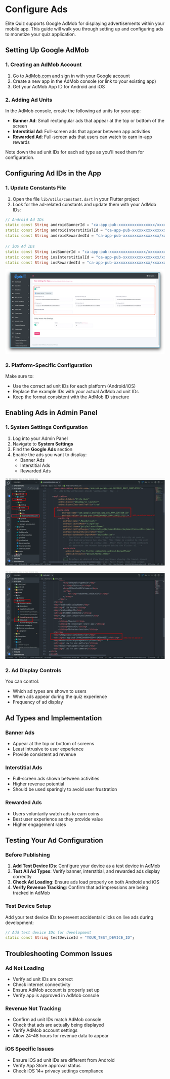 # Configure Ads

Elite Quiz supports Google AdMob for displaying advertisements within your mobile app. This guide will walk you through setting up and configuring ads to monetize your quiz application.

## Setting Up Google AdMob

### 1. Creating an AdMob Account

1. Go to [AdMob.com](https://admob.google.com/) and sign in with your Google account
2. Create a new app in the AdMob console (or link to your existing app)
3. Get your AdMob App ID for Android and iOS

### 2. Adding Ad Units

In the AdMob console, create the following ad units for your app:

- **Banner Ad**: Small rectangular ads that appear at the top or bottom of the screen
- **Interstitial Ad**: Full-screen ads that appear between app activities
- **Rewarded Ad**: Full-screen ads that users can watch to earn in-app rewards

Note down the ad unit IDs for each ad type as you'll need them for configuration.

## Configuring Ad IDs in the App

### 1. Update Constants File

1. Open the file `lib/utils/constant.dart` in your Flutter project
2. Look for the ad-related constants and update them with your AdMob IDs:

```dart
// Android Ad IDs
static const String androidBannerId = "ca-app-pub-xxxxxxxxxxxxxxxx/xxxxxxxxxx";
static const String androidInterstitialId = "ca-app-pub-xxxxxxxxxxxxxxxx/xxxxxxxxxx";
static const String androidRewardedId = "ca-app-pub-xxxxxxxxxxxxxxxx/xxxxxxxxxx";

// iOS Ad IDs
static const String iosBannerId = "ca-app-pub-xxxxxxxxxxxxxxxx/xxxxxxxxxx";
static const String iosInterstitialId = "ca-app-pub-xxxxxxxxxxxxxxxx/xxxxxxxxxx";
static const String iosRewardedId = "ca-app-pub-xxxxxxxxxxxxxxxx/xxxxxxxxxx";
```

![Add Google Ad IDs](/img/app/add-googe-ad-ids.webp)

### 2. Platform-Specific Configuration

Make sure to:

- Use the correct ad unit IDs for each platform (Android/iOS)
- Replace the example IDs with your actual AdMob ad unit IDs
- Keep the format consistent with the AdMob ID structure

## Enabling Ads in Admin Panel

### 1. System Settings Configuration

1. Log into your Admin Panel
2. Navigate to **System Settings**
3. Find the **Google Ads** section
4. Enable the ads you want to display:
   - Banner Ads
   - Interstitial Ads
   - Rewarded Ads

![Google Ads 1](/img/app/google-ads-1.webp)

![Google Ads 2](/img/app/google-ads-2.webp)

### 2. Ad Display Controls

You can control:

- Which ad types are shown to users
- When ads appear during the quiz experience
- Frequency of ad display

## Ad Types and Implementation

### Banner Ads

- Appear at the top or bottom of screens
- Least intrusive to user experience
- Provide consistent ad revenue

### Interstitial Ads

- Full-screen ads shown between activities
- Higher revenue potential
- Should be used sparingly to avoid user frustration

### Rewarded Ads

- Users voluntarily watch ads to earn coins
- Best user experience as they provide value
- Higher engagement rates

## Testing Your Ad Configuration

### Before Publishing

1. **Add Test Device IDs**: Configure your device as a test device in AdMob
2. **Test All Ad Types**: Verify banner, interstitial, and rewarded ads display correctly
3. **Check Ad Loading**: Ensure ads load properly on both Android and iOS
4. **Verify Revenue Tracking**: Confirm that ad impressions are being tracked in AdMob

### Test Device Setup

Add your test device IDs to prevent accidental clicks on live ads during development:

```dart
// Add test device IDs for development
static const String testDeviceId = "YOUR_TEST_DEVICE_ID";
```

## Troubleshooting Common Issues

### Ad Not Loading

- Verify ad unit IDs are correct
- Check internet connectivity
- Ensure AdMob account is properly set up
- Verify app is approved in AdMob console

### Revenue Not Tracking

- Confirm ad unit IDs match AdMob console
- Check that ads are actually being displayed
- Verify AdMob account settings
- Allow 24-48 hours for revenue data to appear

### iOS Specific Issues

- Ensure iOS ad unit IDs are different from Android
- Verify App Store approval status
- Check iOS 14+ privacy settings compliance
